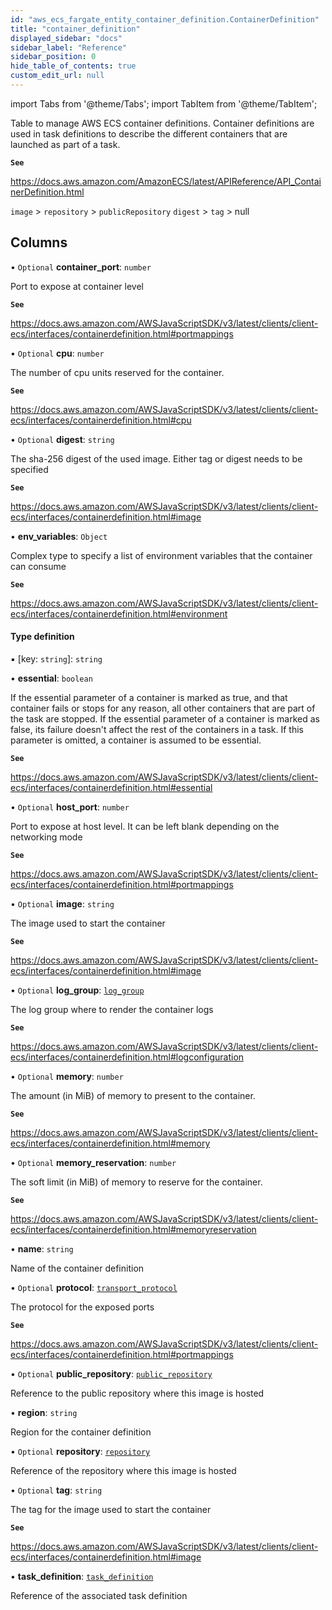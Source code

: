```yaml
---
id: "aws_ecs_fargate_entity_container_definition.ContainerDefinition"
title: "container_definition"
displayed_sidebar: "docs"
sidebar_label: "Reference"
sidebar_position: 0
hide_table_of_contents: true
custom_edit_url: null
---
```


import Tabs from '@theme/Tabs';
import TabItem from '@theme/TabItem';

Table to manage AWS ECS container definitions. Container definitions are used in task definitions to describe the different containers that are launched as part of a task.

**`See`**

https://docs.aws.amazon.com/AmazonECS/latest/APIReference/API_ContainerDefinition.html

`image` > `repository` > `publicRepository`
`digest` > `tag` > null

## Columns

• `Optional` **container\_port**: `number`

Port to expose at container level

**`See`**

https://docs.aws.amazon.com/AWSJavaScriptSDK/v3/latest/clients/client-ecs/interfaces/containerdefinition.html#portmappings

• `Optional` **cpu**: `number`

The number of cpu units reserved for the container.

**`See`**

https://docs.aws.amazon.com/AWSJavaScriptSDK/v3/latest/clients/client-ecs/interfaces/containerdefinition.html#cpu

• `Optional` **digest**: `string`

The sha-256 digest of the used image. Either tag or digest needs to be specified

**`See`**

https://docs.aws.amazon.com/AWSJavaScriptSDK/v3/latest/clients/client-ecs/interfaces/containerdefinition.html#image

• **env\_variables**: `Object`

Complex type to specify a list of environment variables that the container can consume

**`See`**

https://docs.aws.amazon.com/AWSJavaScriptSDK/v3/latest/clients/client-ecs/interfaces/containerdefinition.html#environment

#### Type definition

▪ [key: `string`]: `string`

• **essential**: `boolean`

If the essential parameter of a container is marked as true, and that container fails or stops for any reason,
all other containers that are part of the task are stopped. If the essential parameter of a container is marked as false,
its failure doesn't affect the rest of the containers in a task. If this parameter is omitted, a container is
assumed to be essential.

**`See`**

https://docs.aws.amazon.com/AWSJavaScriptSDK/v3/latest/clients/client-ecs/interfaces/containerdefinition.html#essential

• `Optional` **host\_port**: `number`

Port to expose at host level. It can be left blank depending on the networking mode

**`See`**

https://docs.aws.amazon.com/AWSJavaScriptSDK/v3/latest/clients/client-ecs/interfaces/containerdefinition.html#portmappings

• `Optional` **image**: `string`

The image used to start the container

**`See`**

https://docs.aws.amazon.com/AWSJavaScriptSDK/v3/latest/clients/client-ecs/interfaces/containerdefinition.html#image

• `Optional` **log\_group**: [`log_group`](aws_cloudwatch_entity_log_group.LogGroup.md)

The log group where to render the container logs

**`See`**

https://docs.aws.amazon.com/AWSJavaScriptSDK/v3/latest/clients/client-ecs/interfaces/containerdefinition.html#logconfiguration

• `Optional` **memory**: `number`

The amount (in MiB) of memory to present to the container.

**`See`**

https://docs.aws.amazon.com/AWSJavaScriptSDK/v3/latest/clients/client-ecs/interfaces/containerdefinition.html#memory

• `Optional` **memory\_reservation**: `number`

The soft limit (in MiB) of memory to reserve for the container.

**`See`**

https://docs.aws.amazon.com/AWSJavaScriptSDK/v3/latest/clients/client-ecs/interfaces/containerdefinition.html#memoryreservation

• **name**: `string`

Name of the container definition

• `Optional` **protocol**: [`transport_protocol`](../enums/aws_ecs_fargate_entity_container_definition.TransportProtocol.md)

The protocol for the exposed ports

**`See`**

https://docs.aws.amazon.com/AWSJavaScriptSDK/v3/latest/clients/client-ecs/interfaces/containerdefinition.html#portmappings

• `Optional` **public\_repository**: [`public_repository`](aws_ecr_entity_public_repository.PublicRepository.md)

Reference to the public repository where this image is hosted

• **region**: `string`

Region for the container definition

• `Optional` **repository**: [`repository`](aws_ecr_entity_repository.Repository.md)

Reference of the repository where this image is hosted

• `Optional` **tag**: `string`

The tag for the image used to start the container

**`See`**

https://docs.aws.amazon.com/AWSJavaScriptSDK/v3/latest/clients/client-ecs/interfaces/containerdefinition.html#image

• **task\_definition**: [`task_definition`](aws_ecs_fargate_entity_task_definition.TaskDefinition.md)

Reference of the associated task definition
